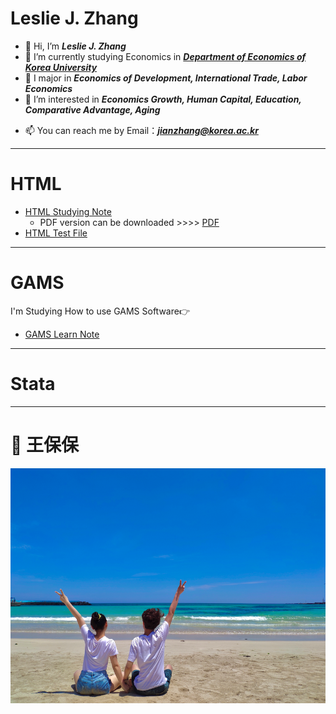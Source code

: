 # Leslie J. Zhang

- 👋 Hi, I’m ***Leslie J. Zhang***
- 🌱 I’m currently studying Economics in [***Department of Economics of Korea University***](http://econ.korea.ac.kr/econ/)
- 💞️ I major in ***Economics of Development, International Trade, Labor Economics***
- 👀 I’m interested in ***Economics Growth, Human Capital, Education, Comparative Advantage, Aging***
<!--- 💞️ I’m looking to collaborate on ...
--->
- 📫 You can reach me by Email：***jianzhang@korea.ac.kr***

<!---
Lesliezj09/Lesliezj09 is a ✨ special ✨ repository because its `README.md` (this file) appears on your GitHub profile.
You can click the Preview link to take a look at your changes.
--->

****
# HTML 



* [HTML Studying Note](https://lesliezj09.github.io/Leslie/HTML_Notes/HTML_md_html/)
  * PDF version can be downloaded >>>> [PDF](https://github.com/Lesliezj09/Leslie/blob/main/HTML_Notes/HTML_md_html/htmllearn.pdf)
* [HTML Test File](https://lesliezj09.github.io/Leslie/HTML_Notes/HTML_html/)



****
# GAMS 

I'm Studying How to use GAMS Software👉 

* [GAMS Learn Note](https://lesliezj09.github.io/Leslie/GAMS_Notes/)



****
# Stata




****

# 💌 王保保 

![wangbaobao](2021-06-16-12-45-41.png)
